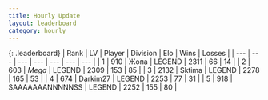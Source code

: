 ```yaml
---
title: Hourly Update
layout: leaderboard
category: hourly
---
```


{: .leaderboard}
| Rank | LV | Player | Division | Elo | Wins | Losses |
| --- | --- | --- | --- | --- | --- | --- |
| <span data-change="0">1</span> | 910 | <span title="ID: 402846">Жoпа</span> | LEGEND | <span data-change="0">2311</span> | <span data-change="0">66</span> | <span data-change="0">14</span> |
| <span data-change="0">2</span> | 603 | <span title="ID: 651782">_Mega_</span> | LEGEND | <span data-change="0">2309</span> | <span data-change="0">153</span> | <span data-change="0">85</span> |
| <span data-change="0">3</span> | 2132 | <span title="ID: 353063">Sktima</span> | LEGEND | <span data-change="-13">2278</span> | <span data-change="3">165</span> | <span data-change="2">53</span> |
| <span data-change="0">4</span> | 674 | <span title="ID: 694036">Darkim27</span> | LEGEND | <span data-change="0">2253</span> | <span data-change="0">77</span> | <span data-change="0">31</span> |
| <span data-change="0">5</span> | 918 | <span title="ID: 174294">SAAAAAAANNNNNSS</span> | LEGEND | <span data-change="0">2252</span> | <span data-change="0">155</span> | <span data-change="0">80</span> |